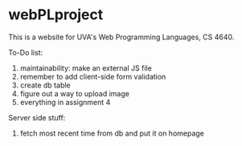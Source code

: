 # webPLproject

This is a website for UVA's Web Programming Languages, CS 4640.

To-Do list:
1. maintainability: make an external JS file
2. remember to add client-side form validation
3. create db table
4. figure out a way to upload image 
5. everything in assignment 4

Server side stuff:
1. fetch most recent time from db and put it on homepage
